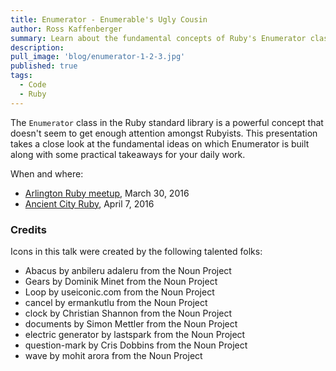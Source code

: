 ```yaml
---
title: Enumerator - Enumerable's Ugly Cousin
author: Ross Kaffenberger
summary: Learn about the fundamental concepts of Ruby's Enumerator class
description:
pull_image: 'blog/enumerator-1-2-3.jpg'
published: true
tags:
  - Code
  - Ruby
---
```


The `Enumerator` class in the Ruby standard library is a powerful concept that
doesn't seem to get enough attention amongst Rubyists. This presentation takes a
close look at the fundamental ideas on which Enumerator is built along with some
practical takeaways for your daily work.

<script async class="speakerdeck-embed" data-id="d55b25d9fdf24e768dc5d01df1c5a58f" data-ratio="1.33333333333333" src="//speakerdeck.com/assets/embed.js"></script>

When and where:

* [Arlington Ruby meetup](http://www.meetup.com/Arlington-Ruby/events/227707241/), March 30, 2016
* [Ancient City Ruby](http://www.ancientcityruby.com/), April 7, 2016

### Credits

Icons in this talk were created by the following talented folks:

* Abacus by anbileru adaleru from the Noun Project
* Gears by Dominik Minet from the Noun Project
* Loop by useiconic.com from the Noun Project
* cancel by ermankutlu from the Noun Project
* clock by Christian Shannon from the Noun Project
* documents by Simon Mettler from the Noun Project
* electric generator by lastspark from the Noun Project
* question-mark by Cris Dobbins from the Noun Project
* wave by mohit arora from the Noun Project
